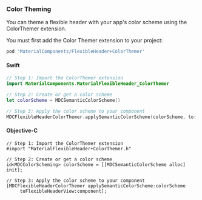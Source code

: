 ### Color Theming

You can theme a flexible header with your app's color scheme using the ColorThemer extension.

You must first add the Color Themer extension to your project:

```bash
pod 'MaterialComponents/FlexibleHeader+ColorThemer'
```

<!--<div class="material-code-render" markdown="1">-->
#### Swift
```swift
// Step 1: Import the ColorThemer extension
import MaterialComponents.MaterialFlexibleHeader_ColorThemer

// Step 2: Create or get a color scheme
let colorScheme = MDCSemanticColorScheme()

// Step 3: Apply the color scheme to your component
MDCFlexibleHeaderColorThemer.applySemanticColorScheme(colorScheme, to: component)
```

#### Objective-C

```objc
// Step 1: Import the ColorThemer extension
#import "MaterialFlexibleHeader+ColorThemer.h"

// Step 2: Create or get a color scheme
id<MDCColorScheming> colorScheme = [[MDCSemanticColorScheme alloc] init];

// Step 3: Apply the color scheme to your component
[MDCFlexibleHeaderColorThemer applySemanticColorScheme:colorScheme
     toFlexibleHeaderView:component];
```
<!--</div>-->
